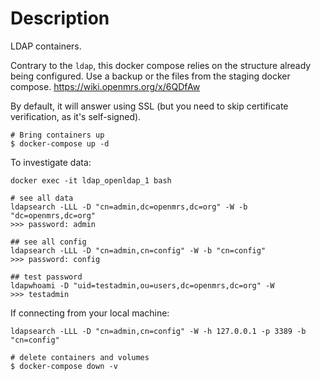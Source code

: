# Description

LDAP containers.

Contrary to the `ldap`, this docker compose relies on the structure already being configured.
Use a backup or the files from the staging docker compose.
<https://wiki.openmrs.org/x/6QDfAw>

By default, it will answer using SSL (but you need to skip certificate verification, as it's self-signed).


```
# Bring containers up
$ docker-compose up -d
```

To investigate data:
```
docker exec -it ldap_openldap_1 bash

# see all data
ldapsearch -LLL -D "cn=admin,dc=openmrs,dc=org" -W -b "dc=openmrs,dc=org"
>>> password: admin

## see all config
ldapsearch -LLL -D "cn=admin,cn=config" -W -b "cn=config"
>>> password: config

## test password
ldapwhoami -D "uid=testadmin,ou=users,dc=openmrs,dc=org" -W
>>> testadmin

```

If connecting from your local machine:

```
ldapsearch -LLL -D "cn=admin,cn=config" -W -h 127.0.0.1 -p 3389 -b "cn=config"
```

```
# delete containers and volumes
$ docker-compose down -v
```
